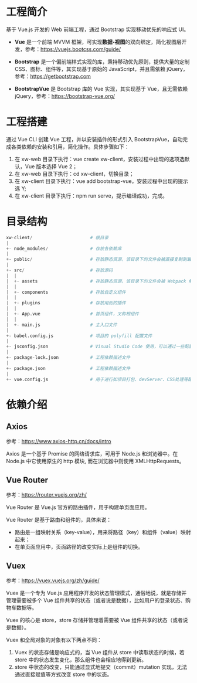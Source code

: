 # 工程简介
基于 Vue.js 开发的 Web 前端工程，通过 Bootstrap 实现移动优先的响应式 UI。

- **Vue** 是一个前端 MVVM 框架，可实现**数据-视图**的双向绑定，简化视图层开发，参考：https://vuejs.bootcss.com/guide/

- **Bootstrap** 是一个偏前端样式实现的库，秉持移动优先原则，提供大量的定制CSS、图标、组件等，其实现基于原始的 JavaScript，并且需依赖 jQuery，参考：https://getbootstrap.com

- **BootstrapVue** 是 Bootstrap 库的 Vue 实现，其实现基于 Vue，且无需依赖 jQuery，参考：https://bootstrap-vue.org/

# 工程搭建
通过 Vue CLI 创建 Vue 工程，并以安装插件的形式引入 BootstrapVue，自动完成各类依赖的安装和引用，简化操作。具体步骤如下：

1. 在 xw-web 目录下执行：vue create xw-client，安装过程中出现的选项选默认，Vue 版本选择 Vue 2；
2. 在 xw-web 目录下执行：cd xw-client，切换目录；
3. 在 xw-client 目录下执行：vue add bootstrap-vue，安装过程中出现的提示选 Y;
4. 在 xw-client 目录下执行：npm run serve，提示编译成功，完成。

# 目录结构
```python
xw-client/                      # 根目录
|
+- node_modules/                # 存放各依赖库
|
+- public/                      # 存放静态资源，该目录下的文件会被直接复制到最终的打包文件中，而不经过 Webpack 处理，引用时需使用绝对路径
|
+- src/                         # 存放源码
|  |
|  +- assets                    # 存放静态资源，该目录下的文件会被 Webpack 解析为模块依赖，通过相对路径引用
|  |
|  +- components                # 存放自定义组件
|  |
|  +- plugins                   # 存放用到的插件
|  |
|  +- App.vue                   # 首页组件，又称根组件
|  |
|  +- main.js                   # 主入口文件
|
+- babel.config.js              # 项目的 polyfill 配置文件
|
+- jsconfig.json                # Visual Studio Code 使用，可以通过一些配置来提升开发体验和开发效率
|
+- package-lock.json            # 工程依赖描述文件
|
+- package.json                 # 工程依赖描述文件
|
+- vue.config.js                # 用于进行如项目打包、devServer、CSS处理等配置
```

# 依赖介绍

## Axios
参考：https://www.axios-http.cn/docs/intro

Axios 是一个基于 Promise 的网络请求库，可用于 Node.js 和浏览器中。在 Node.js 中它使用原生的 http 模块, 而在浏览器中则使用 XMLHttpRequests。

## Vue Router
参考：https://router.vuejs.org/zh/

Vue Router 是 Vue.js 官方的路由插件，用于构建单页面应用。

Vue Router 是基于路由和组件的，具体来说：
- 路由是一组映射关系（key-value），用来将路径（key）和组件（value）映射起来；
- 在单页面应用中，页面路径的改变实际上是组件的切换。

## Vuex
参考：https://vuex.vuejs.org/zh/guide/

Vuex 是一个专为 Vue.js 应用程序开发的状态管理模式，通俗地说，就是存储并管理需要被多个 Vue 组件共享的状态（或者说是数据），比如用户的登录状态、购物车数据等。

Vuex 的核心是 store，store 存储并管理着需要被 Vue 组件共享的状态（或者说是数据）。

Vuex 和全局对象的对象有以下两点不同：
1. Vuex 的状态存储是响应式的，当 Vue 组件从 store 中读取状态的时候，若 store 中的状态发生变化，那么组件也会相应地得到更新。
2. store 中状态的改变，只能通过显式地提交（commit）mutation 实现，无法通过直接赋值等方式改变 store 中的状态。